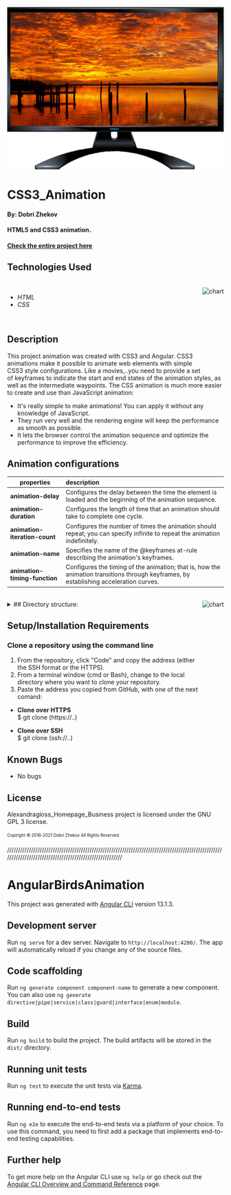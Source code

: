 <img align="justify" alt="chart" width="950px" src="https://github.com/zhekovdobri/zhekovdobri/blob/0615a655bacf30bec3458dbc6cf28de142ff89da/CSS3Animation_GitHub_GIF_1200px.gif">

# CSS3_Animation

#### By: Dobri Zhekov

#### HTML5 and CSS3 animation.

#### [<ins>Check the entire project here</ins>](https://zhekovdobri.github.io/CSS3_Animation/)

## Technologies Used

<div class=pull-left>

</div>
&nbsp;&nbsp;&nbsp;&nbsp;&nbsp;&nbsp;&nbsp;&nbsp;&nbsp;&nbsp;&nbsp;&nbsp;&nbsp;&nbsp;&nbsp;
<div class=pull-right>
<img align="right" alt="chart" height="200px" src="https://github.com/zhekovdobri/CSS3_Animation/blob/252edfdd3f3908fe0ec8dc474053b6d72692c9b1/assets/images/CSS_Animation_language_chart.png">
</div>

* _HTML_
* _CSS_

<br />

## Description
This project animation was created with CSS3 and Angular. CSS3 animations make it possible to animate web elements with simple CSS3 style configurations. Like a movies,..you need to provide a set of keyframes to indicate the start and end states of the animation styles, as well as the intermediate waypoints. The CSS animation is much more easier to create and use than JavaScript animation:
* It's really simple to make animations! You can apply it without any knowledge of JavaScript.
* They run very well and the rendering engine will keep the performance as smooth as possible.
* It lets the browser control the animation sequence and optimize the performance to improve the efficiency.

## Animation configurations

| **properties** | **description** |
|------------|:------------|
|**animation-delay**| Configures the delay between the time the element is loaded and the beginning of the animation sequence. |
|**animation-duration**|Configures the length of time that an animation should take to complete one cycle.|
|**animation-iteration-count**|Configures the number of times the animation should repeat; you can specify infinite to repeat the animation indefinitely.|
|**animation-name**|Specifies the name of the @keyframes at-rule describing the animation's keyframes.|
|**animation-timing-function**|Configures the timing of the animation; that is, how the animation transitions through keyframes, by establishing acceleration curves.|

</div>
&nbsp;&nbsp;&nbsp;&nbsp;&nbsp;&nbsp;&nbsp;&nbsp;&nbsp;&nbsp;&nbsp;&nbsp;&nbsp;&nbsp;&nbsp;
<div class=pull-right>
<img align="right" alt="chart" height="200px" src="https://github.com/zhekovdobri/CSS3_Animation/blob/252edfdd3f3908fe0ec8dc474053b6d72692c9b1/assets/images/CSS_Animation_language_chart.png">
</div>

<details>
<summary>## Directory structure:</summary>
<br>
│   ├───npm-registry-fetch
│   ├───npm-run-path
│   ├───npmlog
│   │   └───lib
│   ├───nth-check
│   │   └───lib
│   ├───object-assign
│   ├───object-is
│   │   └───test
│   ├───object-keys
│   │   └───test
│   ├───object.assign
│   │   ├───.github
│   │   │   └───workflows
│   │   ├───dist
│   │   └───test
│   ├───obuf
│   │   └───test
│   ├───on-finished
│   ├───on-headers
│   ├───once
│   ├───onetime
│   ├───open
│   ├───ora
│   │   └───node_modules
│   │       ├───ansi-styles
│   │       ├───chalk
│   │       │   └───source
│   │       ├───color-convert
│   │       ├───color-name
│   │       ├───has-flag
│   │       └───supports-color
│   ├───os-tmpdir
│   ├───p-limit
│   ├───p-locate
│   ├───p-map
│   ├───p-retry
│   │   └───node_modules
│   │       └───retry
│   │           ├───example
│   │           └───lib
│   ├───p-try
│   ├───pacote
│   │   └───lib
│   │       └───util
│   ├───pako
│   │   ├───dist
│   │   └───lib
│   │       ├───utils
│   │       └───zlib
│   ├───parent-module
│   ├───parse-json
│   ├───parse-node-version
│   ├───parse5
│   │   └───lib
│   │       ├───common
│   │       ├───extensions
│   │       │   ├───error-reporting
│   │       │   ├───location-info
│   │       │   └───position-tracking
│   │       ├───parser
│   │       ├───serializer
│   │       ├───tokenizer
│   │       ├───tree-adapters
│   │       └───utils
│   ├───parse5-html-rewriting-stream
│   │   └───lib
│   ├───parse5-htmlparser2-tree-adapter
│   │   └───lib
│   ├───parse5-sax-parser
│   │   └───lib
│   ├───parseurl
│   ├───path-exists
│   ├───path-is-absolute
│   ├───path-key
│   ├───path-parse
│   ├───path-to-regexp
│   ├───path-type
│   ├───picocolors
│   ├───picomatch
│   │   └───lib
│   ├───pify
│   ├───pinkie
│   ├───pinkie-promise
│   ├───piscina
│   │   ├───benchmark
│   │   │   └───fixtures
│   │   ├───dist
│   │   │   └───src
│   │   ├───src
│   │   └───test
│   │       └───fixtures
│   ├───pkg-dir
│   ├───portfinder
│   │   ├───lib
│   │   └───node_modules
│   │       ├───.bin
│   │       ├───debug
│   │       │   └───src
│   │       └───mkdirp
│   │           └───bin
│   ├───postcss
│   │   └───lib
│   ├───postcss-attribute-case-insensitive
│   │   └───lib
│   ├───postcss-color-functional-notation
│   │   └───dist
│   ├───postcss-color-hex-alpha
│   │   └───dist
│   ├───postcss-color-rebeccapurple
│   │   └───dist
│   ├───postcss-custom-media
│   ├───postcss-custom-properties
│   │   └───dist
│   │       └───lib
│   ├───postcss-custom-selectors
│   ├───postcss-dir-pseudo-class
│   │   └───dist
│   ├───postcss-double-position-gradients
│   │   └───dist
│   ├───postcss-env-function
│   │   └───dist
│   ├───postcss-focus-visible
│   │   └───dist
│   ├───postcss-focus-within
│   │   └───dist
│   ├───postcss-font-variant
│   ├───postcss-gap-properties
│   │   └───dist
│   ├───postcss-image-set-function
│   │   └───dist
│   │       └───lib
│   ├───postcss-import
│   │   └───lib
│   ├───postcss-initial
│   │   ├───.github
│   │   │   └───workflows
│   │   ├───.vscode
│   │   ├───lib
│   │   └───~
│   │       └───.config
│   │           └───configstore
│   ├───postcss-lab-function
│   │   └───dist
│   ├───postcss-loader
│   │   └───dist
│   ├───postcss-logical
│   │   └───dist
│   ├───postcss-media-minmax
│   ├───postcss-modules-extract-imports
│   │   └───src
│   ├───postcss-modules-local-by-default
│   │   └───src
│   ├───postcss-modules-scope
│   │   └───src
│   ├───postcss-modules-values
│   │   └───src
│   ├───postcss-nesting
│   │   └───dist
│   ├───postcss-overflow-shorthand
│   │   └───dist
│   ├───postcss-page-break
│   ├───postcss-place
│   │   └───dist
│   ├───postcss-preset-env
│   │   └───dist
│   ├───postcss-pseudo-class-any-link
│   │   └───dist
│   ├───postcss-replace-overflow-wrap
│   ├───postcss-selector-not
│   │   └───dist
│   ├───postcss-selector-parser
│   │   └───dist
│   │       ├───selectors
│   │       └───util
│   ├───postcss-value-parser
│   │   └───lib
│   ├───pretty-bytes
│   ├───process-nextick-args
│   ├───promise-inflight
│   ├───promise-retry
│   │   └───test
│   ├───proxy-addr
│   │   └───node_modules
│   │       └───ipaddr.js
│   │           └───lib
│   ├───prr
│   ├───punycode
│   ├───qjobs
│   │   ├───examples
│   │   └───tests
│   ├───qs
│   │   ├───.github
│   │   ├───dist
│   │   ├───lib
│   │   └───test
│   ├───querystring
│   │   └───test
│   ├───queue-microtask
│   ├───randombytes
│   ├───range-parser
│   ├───raw-body
│   ├───read-cache
│   ├───read-package-json-fast
│   ├───readable-stream
│   │   └───lib
│   │       └───internal
│   │           └───streams
│   ├───readdirp
│   ├───reflect-metadata
│   │   └───docs
│   ├───regenerate
│   ├───regenerate-unicode-properties
│   │   ├───Binary_Property
│   │   ├───General_Category
│   │   ├───Script
│   │   └───Script_Extensions
│   ├───regenerator-runtime
│   ├───regenerator-transform
│   │   ├───lib
│   │   └───src
│   ├───regex-parser
│   │   └───lib
│   │       └───typings
│   ├───regexp.prototype.flags
│   │   └───test
│   ├───regexpu-core
│   │   └───data
│   ├───regjsgen
│   ├───regjsparser
│   │   ├───bin
│   │   └───node_modules
│   │       ├───.bin
│   │       └───jsesc
│   │           ├───bin
│   │           └───man
│   ├───require-directory
│   ├───require-from-string
│   ├───requires-port
│   ├───resolve
│   │   ├───example
│   │   ├───lib
│   │   └───test
│   │       ├───dotdot
│   │       │   └───abc
│   │       ├───module_dir
│   │       │   ├───xmodules
│   │       │   │   └───aaa
│   │       │   ├───ymodules
│   │       │   │   └───aaa
│   │       │   └───zmodules
│   │       │       └───bbb
│   │       ├───node_path
│   │       │   ├───x
│   │       │   │   ├───aaa
│   │       │   │   └───ccc
│   │       │   └───y
│   │       │       ├───bbb
│   │       │       └───ccc
│   │       ├───pathfilter
│   │       │   └───deep_ref
│   │       ├───precedence
│   │       │   ├───aaa
│   │       │   └───bbb
│   │       ├───resolver
│   │       │   ├───baz
│   │       │   ├───browser_field
│   │       │   ├───dot_main
│   │       │   ├───dot_slash_main
│   │       │   ├───incorrect_main
│   │       │   ├───invalid_main
│   │       │   ├───multirepo
│   │       │   │   └───packages
│   │       │   │       ├───package-a
│   │       │   │       └───package-b
│   │       │   ├───nested_symlinks
│   │       │   │   └───mylib
│   │       │   ├───other_path
│   │       │   │   └───lib
│   │       │   ├───quux
│   │       │   │   └───foo
│   │       │   ├───same_names
│   │       │   │   └───foo
│   │       │   ├───symlinked
│   │       │   │   ├───package
│   │       │   │   └───_
│   │       │   │       ├───node_modules
│   │       │   │       └───symlink_target
│   │       │   └───without_basedir
│   │       └───shadowed_core
│   │           └───node_modules
│   │               └───util
│   ├───resolve-from
│   ├───resolve-url-loader
│   │   ├───docs
│   │   ├───lib
│   │   │   ├───engine
│   │   │   └───join-function
│   │   └───node_modules
│   │       ├───loader-utils
│   │       │   └───lib
│   │       │       └───hash
│   │       ├───picocolors
│   │       ├───postcss
│   │       │   └───lib
│   │       └───source-map
│   │           ├───dist
│   │           └───lib
│   ├───restore-cursor
│   ├───retry
│   │   ├───example
│   │   ├───lib
│   │   └───test
│   │       └───integration
│   ├───reusify
│   │   └───benchmarks
│   ├───rfdc
│   │   ├───.github
│   │   │   └───workflows
│   │   └───test
│   ├───rimraf
│   ├───run-async
│   ├───run-parallel
│   ├───rxjs
│   │   ├───ajax
│   │   ├───dist
│   │   │   ├───bundles
│   │   │   ├───cjs
│   │   │   │   ├───ajax
│   │   │   │   ├───fetch
│   │   │   │   ├───internal
│   │   │   │   │   ├───ajax
│   │   │   │   │   ├───observable
│   │   │   │   │   │   └───dom
│   │   │   │   │   ├───operators
│   │   │   │   │   ├───scheduled
│   │   │   │   │   ├───scheduler
│   │   │   │   │   ├───symbol
│   │   │   │   │   ├───testing
│   │   │   │   │   └───util
│   │   │   │   ├───operators
│   │   │   │   ├───testing
│   │   │   │   └───webSocket
│   │   │   ├───esm
│   │   │   │   ├───ajax
│   │   │   │   ├───fetch
│   │   │   │   ├───internal
│   │   │   │   │   ├───ajax
│   │   │   │   │   ├───observable
│   │   │   │   │   │   └───dom
│   │   │   │   │   ├───operators
│   │   │   │   │   ├───scheduled
│   │   │   │   │   ├───scheduler
│   │   │   │   │   ├───symbol
│   │   │   │   │   ├───testing
│   │   │   │   │   └───util
│   │   │   │   ├───operators
│   │   │   │   ├───testing
│   │   │   │   └───webSocket
│   │   │   ├───esm5
│   │   │   │   ├───ajax
│   │   │   │   ├───fetch
│   │   │   │   ├───internal
│   │   │   │   │   ├───ajax
│   │   │   │   │   ├───observable
│   │   │   │   │   │   └───dom
│   │   │   │   │   ├───operators
│   │   │   │   │   ├───scheduled
│   │   │   │   │   ├───scheduler
│   │   │   │   │   ├───symbol
│   │   │   │   │   ├───testing
│   │   │   │   │   └───util
│   │   │   │   ├───operators
│   │   │   │   ├───testing
│   │   │   │   └───webSocket
│   │   │   └───types
│   │   │       ├───ajax
│   │   │       ├───fetch
│   │   │       ├───internal
│   │   │       │   ├───ajax
│   │   │       │   ├───observable
│   │   │       │   │   └───dom
│   │   │       │   ├───operators
│   │   │       │   ├───scheduled
│   │   │       │   ├───scheduler
│   │   │       │   ├───symbol
│   │   │       │   ├───testing
│   │   │       │   └───util
│   │   │       ├───operators
│   │   │       ├───testing
│   │   │       └───webSocket
│   │   ├───fetch
│   │   ├───node_modules
│   │   │   └───tslib
│   │   │       └───modules
│   │   ├───operators
│   │   ├───src
│   │   │   ├───ajax
│   │   │   ├───fetch
│   │   │   ├───internal
│   │   │   │   ├───ajax
│   │   │   │   ├───observable
│   │   │   │   │   └───dom
│   │   │   │   ├───operators
│   │   │   │   ├───scheduled
│   │   │   │   ├───scheduler
│   │   │   │   ├───symbol
│   │   │   │   ├───testing
│   │   │   │   └───util
│   │   │   ├───operators
│   │   │   ├───testing
│   │   │   └───webSocket
│   │   ├───testing
│   │   └───webSocket
│   ├───safe-buffer
│   ├───safer-buffer
│   ├───sass
│   ├───sass-loader
│   │   └───dist
│   ├───sax
│   │   └───lib
│   ├───schema-utils
│   │   ├───declarations
│   │   │   ├───keywords
│   │   │   └───util
│   │   ├───dist
│   │   │   ├───keywords
│   │   │   └───util
│   │   └───node_modules
│   │       ├───ajv
│   │       │   ├───dist
│   │       │   ├───lib
│   │       │   │   ├───compile
│   │       │   │   ├───dot
│   │       │   │   ├───dotjs
│   │       │   │   └───refs
│   │       │   └───scripts
│   │       ├───ajv-keywords
│   │       │   └───keywords
│   │       │       ├───dot
│   │       │       └───dotjs
│   │       └───json-schema-traverse
│   │           └───spec
│   │               └───fixtures
│   ├───select-hose
│   │   ├───lib
│   │   └───test
│   ├───selfsigned
│   │   └───test
│   ├───semver
│   │   ├───bin
│   │   ├───classes
│   │   ├───functions
│   │   ├───internal
│   │   └───ranges
│   ├───send
│   │   └───node_modules
│   │       ├───.bin
│   │       ├───debug
│   │       │   ├───node_modules
│   │       │   │   └───ms
│   │       │   └───src
│   │       ├───mime
│   │       │   └───src
│   │       └───ms
│   ├───serialize-javascript
│   ├───serve-index
│   │   ├───node_modules
│   │   │   ├───debug
│   │   │   │   └───src
│   │   │   ├───http-errors
│   │   │   ├───inherits
│   │   │   ├───ms
│   │   │   └───setprototypeof
│   │   └───public
│   │       └───icons
│   ├───serve-static
│   ├───set-blocking
│   ├───setprototypeof
│   │   └───test
│   ├───shallow-clone
│   ├───shebang-command
│   ├───shebang-regex
│   ├───signal-exit
│   ├───slash
│   ├───smart-buffer
│   │   ├───build
│   │   ├───docs
│   │   └───typings
│   ├───socket.io
│   │   ├───client-dist
│   │   └───dist
│   ├───socket.io-adapter
│   │   └───dist
│   │       ├───cjs
│   │       └───es
│   ├───socket.io-parser
│   │   └───dist
│   ├───sockjs
│   │   └───lib
│   ├───socks
│   │   ├───build
│   │   │   ├───client
│   │   │   └───common
│   │   ├───docs
│   │   │   └───examples
│   │   │       ├───javascript
│   │   │       └───typescript
│   │   └───typings
│   │       ├───client
│   │       └───common
│   ├───socks-proxy-agent
│   │   └───dist
│   ├───source-map
│   │   ├───dist
│   │   └───lib
│   ├───source-map-js
│   │   └───lib
│   ├───source-map-loader
│   │   ├───dist
│   │   └───node_modules
│   │       ├───iconv-lite
│   │       │   ├───.github
│   │       │   ├───.idea
│   │       │   │   ├───codeStyles
│   │       │   │   └───inspectionProfiles
│   │       │   ├───encodings
│   │       │   │   └───tables
│   │       │   └───lib
│   │       └───source-map-js
│   │           ├───dist
│   │           └───lib
│   ├───source-map-resolve
│   ├───source-map-support
│   │   └───node_modules
│   │       └───source-map
│   │           ├───dist
│   │           └───lib
│   ├───sourcemap-codec
│   │   └───dist
│   │       └───types
│   ├───spdy
│   │   ├───lib
│   │   │   └───spdy
│   │   └───test
│   ├───spdy-transport
│   │   └───lib
│   │       └───spdy-transport
│   │           └───protocol
│   │               ├───base
│   │               ├───http2
│   │               └───spdy
│   ├───sprintf-js
│   │   ├───demo
│   │   ├───dist
│   │   ├───src
│   │   └───test
│   ├───ssri
│   ├───statuses
│   ├───streamroller
│   │   └───lib
│   ├───string-width
│   ├───string_decoder
│   │   ├───lib
│   │   └───node_modules
│   │       └───safe-buffer
│   ├───strip-ansi
│   ├───strip-final-newline
│   ├───strip-outer
│   ├───stylus
│   │   ├───bin
│   │   ├───lib
│   │   │   ├───cache
│   │   │   ├───convert
│   │   │   ├───functions
│   │   │   ├───nodes
│   │   │   ├───stack
│   │   │   └───visitor
│   │   └───node_modules
│   │       ├───.bin
│   │       ├───debug
│   │       │   └───src
│   │       ├───ms
│   │       └───semver
│   │           └───bin
│   ├───stylus-loader
│   │   └───dist
│   ├───supports-color
│   ├───symbol-observable
│   │   ├───es
│   │   └───lib
│   ├───tapable
│   │   └───lib
│   ├───tar
│   │   └───lib
│   ├───terser
│   │   ├───bin
│   │   ├───dist
│   │   ├───lib
│   │   │   ├───compress
│   │   │   └───utils
│   │   └───tools
│   ├───terser-webpack-plugin
│   │   ├───dist
│   │   ├───node_modules
│   │   │   ├───ajv
│   │   │   │   ├───dist
│   │   │   │   ├───lib
│   │   │   │   │   ├───compile
│   │   │   │   │   ├───dot
│   │   │   │   │   ├───dotjs
│   │   │   │   │   └───refs
│   │   │   │   └───scripts
│   │   │   ├───ajv-keywords
│   │   │   │   └───keywords
│   │   │   │       ├───dot
│   │   │   │       └───dotjs
│   │   │   ├───json-schema-traverse
│   │   │   │   └───spec
│   │   │   │       └───fixtures
│   │   │   ├───schema-utils
│   │   │   │   ├───declarations
│   │   │   │   │   ├───keywords
│   │   │   │   │   └───util
│   │   │   │   └───dist
│   │   │   │       ├───keywords
│   │   │   │       └───util
│   │   │   └───source-map
│   │   │       ├───dist
│   │   │       └───lib
│   │   └───types
│   ├───test-exclude
│   ├───text-table
│   │   ├───example
│   │   └───test
│   ├───through
│   │   └───test
│   ├───thunky
│   ├───tmp
│   │   └───lib
│   ├───to-fast-properties
│   ├───to-regex-range
│   ├───toidentifier
│   ├───tree-kill
│   ├───trim-repeated
│   ├───tslib
│   │   └───modules
│   ├───type-fest
│   │   ├───source
│   │   └───ts41
│   ├───type-is
│   ├───typed-assert
│   │   ├───.vscode
│   │   ├───build
│   │   │   └───__tests__
│   │   └───src
│   │       └───__tests__
│   ├───typescript
│   │   ├───bin
│   │   ├───lib
│   │   │   ├───cs
│   │   │   ├───de
│   │   │   ├───es
│   │   │   ├───fr
│   │   │   ├───it
│   │   │   ├───ja
│   │   │   ├───ko
│   │   │   ├───pl
│   │   │   ├───pt-br
│   │   │   ├───ru
│   │   │   ├───tr
│   │   │   ├───zh-cn
│   │   │   └───zh-tw
│   │   └───loc
│   │       └───lcl
│   │           ├───CHS
│   │           │   ├───Targets
│   │           │   ├───TypeScriptDebugEngine
│   │           │   ├───TypeScriptLanguageService
│   │           │   └───TypeScriptTasks
│   │           ├───CHT
│   │           │   ├───Targets
│   │           │   ├───TypeScriptDebugEngine
│   │           │   ├───TypeScriptLanguageService
│   │           │   └───TypeScriptTasks
│   │           ├───CSY
│   │           │   ├───Targets
│   │           │   ├───TypeScriptDebugEngine
│   │           │   ├───TypeScriptLanguageService
│   │           │   └───TypeScriptTasks
│   │           ├───DEU
│   │           │   ├───Targets
│   │           │   ├───TypeScriptDebugEngine
│   │           │   ├───TypeScriptLanguageService
│   │           │   └───TypeScriptTasks
│   │           ├───ESN
│   │           │   ├───Targets
│   │           │   ├───TypeScriptDebugEngine
│   │           │   ├───TypeScriptLanguageService
│   │           │   └───TypeScriptTasks
│   │           ├───FRA
│   │           │   ├───Targets
│   │           │   ├───TypeScriptDebugEngine
│   │           │   ├───TypeScriptLanguageService
│   │           │   └───TypeScriptTasks
│   │           ├───ITA
│   │           │   ├───Targets
│   │           │   ├───TypeScriptDebugEngine
│   │           │   ├───TypeScriptLanguageService
│   │           │   └───TypeScriptTasks
│   │           ├───JPN
│   │           │   ├───Targets
│   │           │   ├───TypeScriptDebugEngine
│   │           │   ├───TypeScriptLanguageService
│   │           │   └───TypeScriptTasks
│   │           ├───KOR
│   │           │   ├───Targets
│   │           │   ├───TypeScriptDebugEngine
│   │           │   ├───TypeScriptLanguageService
│   │           │   └───TypeScriptTasks
│   │           ├───PLK
│   │           │   ├───Targets
│   │           │   ├───TypeScriptDebugEngine
│   │           │   ├───TypeScriptLanguageService
│   │           │   └───TypeScriptTasks
│   │           ├───PTB
│   │           │   ├───Targets
│   │           │   ├───TypeScriptDebugEngine
│   │           │   ├───TypeScriptLanguageService
│   │           │   └───TypeScriptTasks
│   │           ├───RUS
│   │           │   ├───Targets
│   │           │   ├───TypeScriptDebugEngine
│   │           │   ├───TypeScriptLanguageService
│   │           │   └───TypeScriptTasks
│   │           └───TRK
│   │               ├───Targets
│   │               ├───TypeScriptDebugEngine
│   │               ├───TypeScriptLanguageService
│   │               └───TypeScriptTasks
│   ├───ua-parser-js
│   │   ├───.github
│   │   │   └───workflows
│   │   ├───dist
│   │   ├───src
│   │   └───test
│   ├───unicode-canonical-property-names-ecmascript
│   ├───unicode-match-property-ecmascript
│   ├───unicode-match-property-value-ecmascript
│   │   └───data
│   ├───unicode-property-aliases-ecmascript
│   ├───unique-filename
│   │   ├───.nyc_output
│   │   ├───coverage
│   │   │   └───__root__
│   │   └───test
│   ├───unique-slug
│   │   └───test
│   ├───universalify
│   ├───unpipe
│   ├───uri-js
│   │   └───dist
│   │       ├───es5
│   │       └───esnext
│   │           └───schemes
│   ├───url
│   │   └───node_modules
│   │       └───punycode
│   ├───util-deprecate
│   ├───utils-merge
│   ├───uuid
│   │   └───dist
│   │       ├───bin
│   │       ├───esm-browser
│   │       ├───esm-node
│   │       └───umd
│   ├───validate-npm-package-name
│   │   ├───.nyc_output
│   │   └───test
│   ├───vary
│   ├───void-elements
│   │   └───test
│   ├───watchpack
│   │   └───lib
│   ├───wbuf
│   │   └───test
│   ├───wcwidth
│   │   ├───docs
│   │   └───test
│   ├───webpack
│   │   ├───bin
│   │   ├───hot
│   │   ├───lib
│   │   │   ├───asset
│   │   │   ├───async-modules
│   │   │   ├───cache
│   │   │   ├───config
│   │   │   ├───container
│   │   │   ├───debug
│   │   │   ├───dependencies
│   │   │   ├───electron
│   │   │   ├───errors
│   │   │   ├───esm
│   │   │   ├───hmr
│   │   │   ├───ids
│   │   │   ├───javascript
│   │   │   ├───json
│   │   │   ├───library
│   │   │   ├───logging
│   │   │   ├───node
│   │   │   ├───optimize
│   │   │   ├───performance
│   │   │   ├───prefetch
│   │   │   ├───rules
│   │   │   ├───runtime
│   │   │   ├───schemes
│   │   │   ├───serialization
│   │   │   ├───sharing
│   │   │   ├───stats
│   │   │   ├───util
│   │   │   │   └───hash
│   │   │   ├───wasm
│   │   │   ├───wasm-async
│   │   │   ├───wasm-sync
│   │   │   ├───web
│   │   │   └───webworker
│   │   ├───node_modules
│   │   │   ├───ajv
│   │   │   │   ├───dist
│   │   │   │   ├───lib
│   │   │   │   │   ├───compile
│   │   │   │   │   ├───dot
│   │   │   │   │   ├───dotjs
│   │   │   │   │   └───refs
│   │   │   │   └───scripts
│   │   │   ├───ajv-keywords
│   │   │   │   └───keywords
│   │   │   │       ├───dot
│   │   │   │       └───dotjs
│   │   │   ├───json-schema-traverse
│   │   │   │   └───spec
│   │   │   │       └───fixtures
│   │   │   └───schema-utils
│   │   │       ├───declarations
│   │   │       │   ├───keywords
│   │   │       │   └───util
│   │   │       └───dist
│   │   │           ├───keywords
│   │   │           └───util
│   │   └───schemas
│   │       └───plugins
│   │           ├───asset
│   │           ├───container
│   │           ├───debug
│   │           ├───ids
│   │           ├───optimize
│   │           ├───schemes
│   │           └───sharing
│   ├───webpack-dev-middleware
│   │   ├───dist
│   │   │   └───utils
│   │   └───node_modules
│   │       └───schema-utils
│   │           ├───declarations
│   │           │   ├───keywords
│   │           │   └───util
│   │           └───dist
│   │               ├───keywords
│   │               └───util
│   ├───webpack-dev-server
│   │   ├───bin
│   │   ├───client
│   │   │   ├───clients
│   │   │   ├───modules
│   │   │   │   ├───logger
│   │   │   │   ├───sockjs-client
│   │   │   │   └───strip-ansi
│   │   │   └───utils
│   │   ├───lib
│   │   │   └───servers
│   │   └───node_modules
│   │       ├───ansi-regex
│   │       ├───schema-utils
│   │       │   ├───declarations
│   │       │   │   ├───keywords
│   │       │   │   └───util
│   │       │   └───dist
│   │       │       ├───keywords
│   │       │       └───util
│   │       └───strip-ansi
│   ├───webpack-merge
│   │   └───dist
│   ├───webpack-sources
│   │   └───lib
│   │       └───helpers
│   ├───webpack-subresource-integrity
│   ├───websocket-driver
│   │   └───lib
│   │       └───websocket
│   │           └───driver
│   │               └───hybi
│   ├───websocket-extensions
│   │   └───lib
│   │       └───pipeline
│   ├───which
│   │   └───bin
│   ├───wide-align
│   ├───wildcard
│   │   ├───examples
│   │   └───test
│   ├───wrap-ansi
│   │   └───node_modules
│   │       ├───ansi-styles
│   │       ├───color-convert
│   │       └───color-name
│   ├───wrappy
│   ├───ws
│   │   └───lib
│   ├───y18n
│   │   └───build
│   │       └───lib
│   │           └───platform-shims
│   ├───yallist
│   ├───yaml
│   │   ├───browser
│   │   │   ├───dist
│   │   │   └───types
│   │   ├───dist
│   │   └───types
│   ├───yargs
│   │   ├───build
│   │   │   └───lib
│   │   │       ├───typings
│   │   │       └───utils
│   │   ├───helpers
│   │   ├───lib
│   │   │   └───platform-shims
│   │   └───locales
│   ├───yargs-parser
│   │   └───build
│   │       └───lib
│   └───zone.js
│       ├───bundles
│       ├───dist
│       ├───fesm2015
│       ├───mix
│       ├───node
│       ├───plugins
│       │   ├───async-test
│       │   ├───async-test.min
│       │   ├───fake-async-test
│       │   ├───fake-async-test.min
│       │   ├───jasmine-patch
│       │   ├───jasmine-patch.min
│       │   ├───long-stack-trace-zone
│       │   ├───long-stack-trace-zone.min
│       │   ├───mocha-patch
│       │   ├───mocha-patch.min
│       │   ├───proxy
│       │   ├───proxy.min
│       │   ├───sync-test
│       │   ├───sync-test.min
│       │   ├───task-tracking
│       │   ├───task-tracking.min
│       │   ├───webapis-media-query
│       │   ├───webapis-media-query.min
│       │   ├───webapis-notification
│       │   ├───webapis-notification.min
│       │   ├───webapis-rtc-peer-connection
│       │   ├───webapis-rtc-peer-connection.min
│       │   ├───webapis-shadydom
│       │   ├───webapis-shadydom.min
│       │   ├───wtf
│       │   ├───wtf.min
│       │   ├───zone-bluebird
│       │   ├───zone-bluebird.min
│       │   ├───zone-error
│       │   ├───zone-error.min
│       │   ├───zone-legacy
│       │   ├───zone-legacy.min
│       │   ├───zone-patch-canvas
│       │   ├───zone-patch-canvas.min
│       │   ├───zone-patch-cordova
│       │   ├───zone-patch-cordova.min
│       │   ├───zone-patch-electron
│       │   ├───zone-patch-electron.min
│       │   ├───zone-patch-fetch
│       │   ├───zone-patch-fetch.min
│       │   ├───zone-patch-jsonp
│       │   ├───zone-patch-jsonp.min
│       │   ├───zone-patch-message-port
│       │   ├───zone-patch-message-port.min
│       │   ├───zone-patch-promise-test
│       │   ├───zone-patch-promise-test.min
│       │   ├───zone-patch-resize-observer
│       │   ├───zone-patch-resize-observer.min
│       │   ├───zone-patch-rxjs
│       │   ├───zone-patch-rxjs-fake-async
│       │   ├───zone-patch-rxjs-fake-async.min
│       │   ├───zone-patch-rxjs.min
│       │   ├───zone-patch-socket-io
│       │   ├───zone-patch-socket-io.min
│       │   ├───zone-patch-user-media
│       │   └───zone-patch-user-media.min
│       └───testing
└───src
    ├───app
    ├───assets
    │   └───images
    └───environments
</details>

## Setup/Installation Requirements

### Clone a repository using the command line 

1. From the repository, click "Code" and copy the address (either the SSH format or the HTTPS). 
2. From a terminal window (cmd or Bash), change to the local directory where you want to clone your repository.
3. Paste the address you copied from GitHub, with one of the next comand:

* **Clone over HTTPS**<br>
  $ git clone (https://..)
  
* **Clone over SSH**<br>
  $ git clone (ssh://..)

## Known Bugs

* No bugs

## License

Alexandragloss_Homepage_Business project is licensed under the GNU GPL 3 license.

<sub><sup>Copiright © 2016-2021 Dobri Zhekov All Rights Reserved</sup></sub>


////////////////////////////////////////////////////////////////////////////////////////////////////////////////////////////////////////////////////////
# AngularBirdsAnimation

This project was generated with [Angular CLI](https://github.com/angular/angular-cli) version 13.1.3.

## Development server

Run `ng serve` for a dev server. Navigate to `http://localhost:4200/`. The app will automatically reload if you change any of the source files.

## Code scaffolding

Run `ng generate component component-name` to generate a new component. You can also use `ng generate directive|pipe|service|class|guard|interface|enum|module`.

## Build

Run `ng build` to build the project. The build artifacts will be stored in the `dist/` directory.

## Running unit tests

Run `ng test` to execute the unit tests via [Karma](https://karma-runner.github.io).

## Running end-to-end tests

Run `ng e2e` to execute the end-to-end tests via a platform of your choice. To use this command, you need to first add a package that implements end-to-end testing capabilities.

## Further help

To get more help on the Angular CLI use `ng help` or go check out the [Angular CLI Overview and Command Reference](https://angular.io/cli) page.

